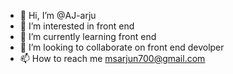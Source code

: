 - 👋 Hi, I’m @AJ-arju
- 👀 I’m interested in front end
- 🌱 I’m currently learning front end
- 💞️ I’m looking to collaborate on front end devolper
- 📫 How to reach me msarjun700@gmail.com

<!---
AJ-arju/AJ-arju is a ✨ special ✨ repository because its `README.md` (this file) appears on your GitHub profile.
You can click the Preview link to take a look at your changes.
--->
